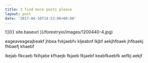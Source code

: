 ```yaml
---
title: 3 find more posts please
layout: post
date: '2017-04-10T14:53:06+00:00'
---
```

![]({{ site.baseurl }}/forestryio/images/1200440-4.jpg)

eageaveageajbeakf jhbea fvkjaebfv kljeabnf lkjbf aekjhfbaek jhfbaekj fhbaefj khaebf
<!--more-->



lkejab flkcaeb fklhjabe kfhaejb fkjaeb fkjaebf keabfkaebfk aefbj aekjf
